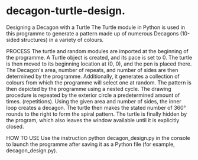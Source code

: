 # decagon-turtle-design.
Designing a Decagon with a Turtle
The Turtle module in Python is used in this programme to generate a pattern made up of numerous Decagons (10-sided structures) in a variety of colours.

PROCESS
The turtle and random modules are imported at the beginning of the programme. A Turtle object is created, and its pace is set to 0. The turtle is then moved to its beginning location at (0, 0), and the pen is placed there.                                                 The Decagon's area, number of repeats, and number of sides are then determined by the programme. Additionally, it generates a collection of colours from which the programme will select one at random.                                                                              The pattern is then depicted by the programme using a nested cycle. The drawing procedure is repeated by the exterior circle a predetermined amount of times. (repetitions). Using the given area and number of sides, the inner loop creates a decagon. The turtle then makes the stated number of 360° rounds to the right to form the spiral pattern.                                                                                                              The turtle is finally hidden by the program, which also leaves the window available until it is explicitly closed.

HOW TO USE
Use the instruction python decagon_design.py in the console to launch the programme after saving it as a Python file (for example, decagon_design.py).



